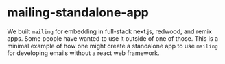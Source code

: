 # mailing-standalone-app

We built `mailing` for embedding in full-stack next.js, redwood, and remix apps. Some people have wanted to use it outside of one of those. This is a minimal example of how one might create a standalone app to use `mailing` for developing emails without a react web framework.
